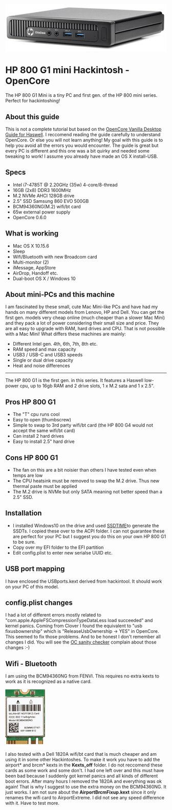 ![HP 800 G1](https://github.com/asle/hp_800_g1_mini/blob/master/hp_800_g1.png?raw=true)

# HP 800 G1 mini Hackintosh - OpenCore
The HP 800 G1 Mini is a tiny PC and first gen. of the HP 800 mini series. Perfect for hackintoshing!

## About this guide
This is not a complete tutorial but based on the [OpenCore Vanilla Desktop Guide for Haswell](https://dortania.github.io/OpenCore-Install-Guide/config.plist/haswell.html). I reccomend reading the guide carefully to understand OpenCore. Or else you will not learn anything! My goal with this guide is to help you avoid all the errors you would encounter. The guide is great but every PC is different and this one was a bit quirky and needed some tweaking to work! I assume you already have made an OS X install-USB.

## Specs
* Intel i7-4785T @ 2.20GHz (35w) 4-core/8-thread
* 16GB (2x8) DDR3 1600MHz
* M.2 NVMe AHCI 128GB drive
* 2.5" SSD Samsung 860 EVO 500GB
* BCM94360NG(M.2) wifi/bt card
* 65w external power supply
* OpenCore 0.6.0

## What is working
* Mac OS X 10.15.6
* Sleep
* Wifi/Bluetooth with new Broadcom card
* Multi-monitor (2)
* iMessage, AppStore
* AirDrop, Handoff etc.
* Dual-boot OS X / Windows 10

## About mini-PCs and this machine
I am fascinated by these small, cute Mac Mini-like PCs and have had my hands on many different models from Lenovo, HP and Dell. You can get the first gen. models very cheap online (much cheaper than a slower Mac Mini) and they pack a lot of power considering their small size and price. They are all easy to upgrade with RAM, hard drives and CPU. That is not possible with a Mac Mini! What differs these machines are mainly:
* Different Intel gen. 4th, 6th, 7th, 8th etc.
* RAM speed and max capacity
* USB3 / USB-C and USB3 speeds
* Single or dual drive capacity 
* Heat and noise differences
___
The HP 800 G1 is the first gen. in this series. It features a Haswell low-power cpu, up to 16gb RAM and 2 drive slots, 1 x M.2 sata and 1 x 2.5".

## Pros HP 800 G1 
* The "T" cpu runs cool
* Easy to open (thumbscrew)
* Simple to swap to 3rd party wifi/bt card (the HP 800 G4 would not accept the same wifi/bt card)
* Can install 2 hard drives
* Easy to install 2.5" hard drive

## Cons HP 800 G1 
* The fan on this are a bit noisier than others I have tested even when temps are low
* The CPU heatsink must be removed to swap the M.2 drive. Thus new thermal paste must be applied
* The M.2 drive is NVMe but only SATA meaning not better speed than a 2.5" SSD. 

## Installation
* I installed Windows10 on the drive and used [SSDTIME](https://github.com/corpnewt/SSDTTime)to generate the SSDTs. I copied these over to the ACPI folder. I can not guarantee these are perfect for your PC but I suggest you do this on your own HP 800 G1 to be sure.
* Copy over my EFI folder to the EFI partition
* Edit config.plist to enter new serialse UUID etc.

## USB port mapping
I have enclosed the USBports.kext derived from hackintool. It should work on your PC of this model.

## config.plist changes
I had a lot of different errors mostly related to "com.apple.AppleFSCompressionTypeDataLess load succeeded" and kernel panics. Coming from Clover I found the equivalent to 
"usb fixusbownership" which is "ReleaseUsbOwnership -> YES" in OpenCore. This seemed to fix those problems. And to be honest I don't remember all changes I did. You will see the [OC sanity checker](https://opencore.slowgeek.com/) complain about those changes :-)

## Wifi - Bluetooth
I am using the BCM94360NG from FENVI. This requires no extra kexts to work as it is recognized as a native card.

![BCM94360NG](https://github.com/asle/hp_800_g1_mini/blob/master/BCM94360NG.jpg?raw=true)

I also tested with a Dell 1820A wifi/bt card that is much cheaper and am using it in some other Hackintoshes. To make it work you have to add the airport* and brcm* kexts in the **Kexts_off** folder.  I do not reccomend these cards as some work and some don't. I had one left over and this must have been bad because I suddenly got kernel panics and all kinds of different boot errors. After many hours I removed the 1820A and everything was ok again! That is why I suggest to use the extra money on the BCM94360NG. It just works. I am not sure about the **AirportBrcmFixup.kext** since it only renames the wifi card to AirportExtreme. I did not see any speed difference with it. Have to test more.

